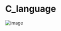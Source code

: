# C_language
![image](https://github.com/safa13086/C_language/assets/167219596/edd35924-3134-4db9-b1c6-b3427b11c29c)
